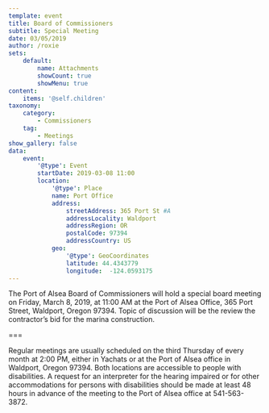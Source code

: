 ```yaml
---
template: event
title: Board of Commissioners
subtitle: Special Meeting
date: 03/05/2019
author: /roxie
sets:
    default:
        name: Attachments
        showCount: true
        showMenu: true
content:
    items: '@self.children'
taxonomy:
    category: 
        - Commissioners
    tag: 
        - Meetings
show_gallery: false
data:
    event:
        '@type': Event
        startDate: 2019-03-08 11:00
        location:
            '@type': Place
            name: Port Office
            address:
                streetAddress: 365 Port St #A
                addressLocality: Waldport
                addressRegion: OR
                postalCode: 97394
                addressCountry: US
            geo:
                '@type': GeoCoordinates
                latitude: 44.4343779
                longitude:  -124.0593175 
---
```


The Port of Alsea Board of Commissioners will hold a special board meeting on Friday, March 8, 2019, at 11:00 AM at the Port of Alsea Office, 365 Port Street, Waldport, Oregon 97394. Topic of discussion will be the review the contractor’s bid for the marina construction.

===



Regular meetings are usually scheduled on the third Thursday of every month at 2:00 PM, either in Yachats or at the Port of Alsea office in Waldport, Oregon 97394. Both locations are accessible to people with disabilities. A request for an interpreter for the hearing impaired or for other accommodations for persons with disabilities should be made at least 48 hours in advance of the meeting to the Port of Alsea office at 541-563-3872.

